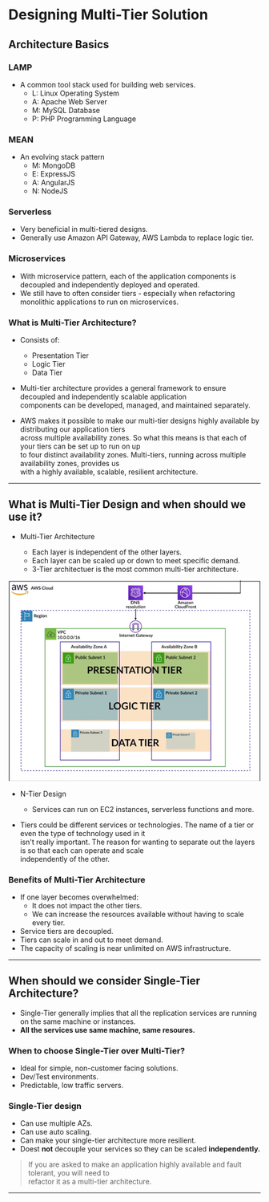 # Designing Multi-Tier Solution

## Architecture Basics

### LAMP

- A common tool stack used for building web services.
  - L: Linux Operating System
  - A: Apache Web Server
  - M: MySQL Database
  - P: PHP Programming Language

### MEAN

- An evolving stack pattern
  - M: MongoDB
  - E: ExpressJS
  - A: AngularJS
  - N: NodeJS

### Serverless

- Very beneficial in multi-tiered designs.
- Generally use Amazon API Gateway, AWS Lambda to replace logic tier.

### Microservices

- With microservice pattern, each of the application components is decoupled and independently deployed and operated.
- We still have to often consider tiers - especially when refactoring monolithic applications to run on microservices.

### What is Multi-Tier Architecture?

- Consists of:

  - Presentation Tier
  - Logic Tier
  - Data Tier

- Multi-tier architecture provides a general framework to ensure decoupled and independently scalable application  
  components can be developed, managed, and maintained separately.

- AWS makes it possible to make our multi-tier designs highly available by distributing our application tiers  
  across multiple availability zones. So what this means is that each of your tiers can be set up to run on up  
  to four distinct availability zones. Multi-tiers, running across multiple availability zones, provides us  
  with a highly available, scalable, resilient architecture.

---

## What is Multi-Tier Design and when should we use it?

- Multi-Tier Architecture

  - Each layer is independent of the other layers.
  - Each layer can be scaled up or down to meet specific demand.
  - 3-Tier architectuer is the most common multi-tier architecture.

![picture 9](/images/AWS_SAA_DMTS_1.png)

- N-Tier Design

  - Services can run on EC2 instances, serverless functions and more.

- Tiers could be different services or technologies. The name of a tier or even the type of technology used in it  
  isn't really important. The reason for wanting to separate out the layers is so that each can operate and scale  
  independently of the other.

### Benefits of Multi-Tier Architecture

- If one layer becomes overwhelmed:
  - It does not impact the other tiers.
  - We can increase the resources available without having to scale every tier.
- Service tiers are decoupled.
- Tiers can scale in and out to meet demand.
- The capacity of scaling is near unlimited on AWS infrastructure.

---

## When should we consider Single-Tier Architecture?

- Single-Tier generally implies that all the replication services are running on the same machine or instances.
- **All the services use same machine, same resoures.**

### When to choose Single-Tier over Multi-Tier?

- Ideal for simple, non-customer facing solutions.
- Dev/Test environments.
- Predictable, low traffic servers.

### Single-Tier design

- Can use multiple AZs.
- Can use auto scaling.
- Can make your single-tier architecture more resilient.
- Doest **not** decouple your services so they can be scaled **independently.**

> If you are asked to make an application highly available and fault tolerant, you will need to  
> refactor it as a multi-tier architecture.

---
